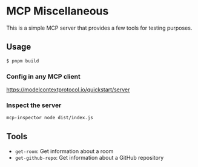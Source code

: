 # MCP Miscellaneous

This is a simple MCP server that provides a few tools for testing purposes.

## Usage

```bash
$ pnpm build
```

### Config in any MCP client

https://modelcontextprotocol.io/quickstart/server

### Inspect the server

```bash
mcp-inspector node dist/index.js
```

## Tools

- `get-room`: Get information about a room
- `get-github-repo`: Get information about a GitHub repository
